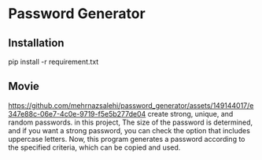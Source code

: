 # Password Generator
## Installation
pip install -r requirement.txt
## Movie
https://github.com/mehrnazsalehi/password_generator/assets/149144017/e347e88c-06e7-4c0e-9719-f5e5b277de04
create strong, unique, and random  passwords.
in this project, The size of the password is determined, and if you want a strong password, you can check the option that includes uppercase letters.
Now, this program generates a password according to the specified criteria, which can be copied and used.

